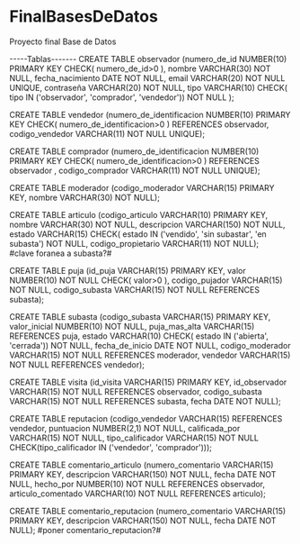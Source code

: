 # FinalBasesDeDatos
Proyecto final Base de Datos


-----Tablas-------
CREATE TABLE observador (numero_de_id NUMBER(10) PRIMARY KEY CHECK( numero_de_id>0 ), nombre VARCHAR(30) NOT NULL, fecha_nacimiento DATE NOT NULL, email VARCHAR(20) NOT NULL UNIQUE, contraseña VARCHAR(20) NOT NULL, tipo VARCHAR(10) CHECK( tipo IN ('observador', 'comprador', 'vendedor')) NOT NULL );

CREATE TABLE vendedor (numero_de_identificacion NUMBER(10) PRIMARY KEY CHECK( numero_de_identificacion>0 ) REFERENCES observador, codigo_vendedor VARCHAR(11) NOT NULL UNIQUE);

CREATE TABLE comprador (numero_de_identificacion NUMBER(10) PRIMARY KEY CHECK( numero_de_identificacion>0 ) REFERENCES observador , codigo_comprador VARCHAR(11) NOT NULL UNIQUE);

CREATE TABLE moderador (codigo_moderador VARCHAR(15) PRIMARY KEY, nombre VARCHAR(30) NOT NULL);

CREATE TABLE articulo (codigo_articulo VARCHAR(10) PRIMARY KEY, nombre VARCHAR(30) NOT NULL, descripcion VARCHAR(150) NOT NULL, estado VARCHAR(15) CHECK( estado IN ('vendido', 'sin subastar', 'en subasta') NOT NULL, codigo_propietario VARCHAR(11) NOT NULL);  
#clave foranea a subasta?#

CREATE TABLE puja (id_puja VARCHAR(15) PRIMARY KEY, valor NUMBER(10) NOT NULL CHECK( valor>0 ), codigo_pujador VARCHAR(15) NOT NULL, codigo_subasta VARCHAR(15) NOT NULL REFERENCES subasta);

CREATE TABLE subasta (codigo_subasta VARCHAR(15) PRIMARY KEY, valor_inicial NUMBER(10) NOT NULL, puja_mas_alta VARCHAR(15) REFERENCES puja, estado VARCHAR(10) CHECK( estado IN ('abierta', 'cerrada')) NOT NULL, fecha_de_inicio DATE NOT NULL, codigo_moderador VARCHAR(15) NOT NULL REFERENCES moderador, vendedor VARCHAR(15) NOT NULL REFERENCES vendedor);

CREATE TABLE visita (id_visita VARCHAR(15) PRIMARY KEY, id_observador VARCHAR(15) NOT NULL REFERENCES observador, codigo_subasta VARCHAR(15) NOT NULL REFERENCES subasta, fecha DATE NOT NULL);

CREATE TABLE reputacion (codigo_vendedor VARCHAR(15) REFERENCES vendedor, puntuacion NUMBER(2,1) NOT NULL, calificada_por VARCHAR(15) NOT NULL, tipo_calificador VARCHAR(15) NOT NULL CHECK(tipo_calificador IN ('vendedor', 'comprador')));

CREATE TABLE comentario_articulo (numero_comentario VARCHAR(15) PRIMARY KEY, descripcion VARCHAR(150) NOT NULL, fecha DATE NOT NULL, hecho_por NUMBER(10) NOT NULL REFERENCES observador, articulo_comentado VARCHAR(10) NOT NULL REFERENCES articulo);

CREATE TABLE comentario_reputacion (numero_comentario VARCHAR(15) PRIMARY KEY, descripcion VARCHAR(150) NOT NULL, fecha DATE NOT NULL);
#poner comentario_reputacion?# 
